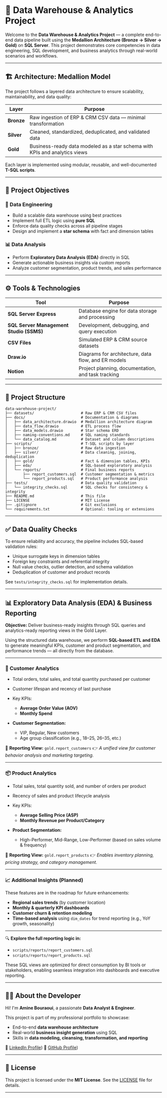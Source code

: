 # 🏦 Data Warehouse & Analytics Project

Welcome to the **Data Warehouse & Analytics Project** — a complete end-to-end data pipeline built using the **Medallion Architecture (Bronze → Silver → Gold)** on **SQL Server**. This project demonstrates core competencies in data engineering, SQL development, and business analytics through real-world scenarios and workflows.

---

## 🏗️ Architecture: Medallion Model

The project follows a layered data architecture to ensure scalability, maintainability, and data quality:

| Layer      | Purpose                                                                    |
| ---------- | -------------------------------------------------------------------------- |
| **Bronze** | Raw ingestion of ERP & CRM CSV data — minimal transformation               |
| **Silver** | Cleaned, standardized, deduplicated, and validated data                    |
| **Gold**   | Business-ready data modeled as a star schema with KPIs and analytics views |

Each layer is implemented using modular, reusable, and well-documented **T-SQL scripts**.

---

## 🎯 Project Objectives

### 🔧 Data Engineering

* Build a scalable data warehouse using best practices
* Implement full ETL logic using **pure SQL**
* Enforce data quality checks across all pipeline stages
* Design and implement a **star schema** with fact and dimension tables

### 📊 Data Analysis

* Perform **Exploratory Data Analysis (EDA)** directly in SQL
* Generate actionable business insights via custom reports
* Analyze customer segmentation, product trends, and sales performance

---

## ⚙️ Tools & Technologies

| Tool                                    | Purpose                                             |
| --------------------------------------- | --------------------------------------------------- |
| **SQL Server Express**                  | Database engine for data storage and processing     |
| **SQL Server Management Studio (SSMS)** | Development, debugging, and query execution         |
| **CSV Files**                           | Simulated ERP & CRM source datasets                 |
| **Draw\.io**                            | Diagrams for architecture, data flow, and ER models |
| **Notion**                              | Project planning, documentation, and task tracking  |

---

## 📁 Project Structure

```
data-warehouse-project/
├── datasets/                     # Raw ERP & CRM CSV files
├── docs/                         # Documentation & diagrams
│   ├── data_architecture.drawio  # Medallion architecture diagram
│   ├── data_flow.drawio          # ETL process flow
│   ├── data_models.drawio        # Star schema ERD
│   ├── naming-conventions.md     # SQL naming standards
│   └── data_catalog.md           # Dataset and column descriptions
├── scripts/                      # T-SQL scripts by layer
│   ├── bronze/                   # Raw data ingestion
│   ├── silver/                   # Data cleaning, joining, deduplication
│   ├── gold/                     # Fact & dimension tables, KPIs
│   ├── eda/                      # SQL-based exploratory analysis
│   └── reports/                  # Final business reports
│       ├── report_customers.sql  # Customer segmentation & metrics
│       └── report_products.sql   # Product performance analysis
├── tests/                        # Data quality validation
│   └── integrity_checks.sql      # SQL checks for consistency & integrity
├── README.md                     # This file
├── LICENSE                       # MIT License
├── .gitignore                    # Git exclusions
└── requirements.txt              # Optional: tooling or extensions
```

---

## ✅ Data Quality Checks

To ensure reliability and accuracy, the pipeline includes SQL-based validation rules:

* Unique surrogate keys in dimension tables
* Foreign key constraints and referential integrity
* Null value checks, outlier detection, and schema validation
* Deduplication of customer and product records

See `tests/integrity_checks.sql` for implementation details.

---

## 📊 Exploratory Data Analysis (EDA) & Business Reporting

**Objective:** Deliver business-ready insights through SQL queries and analytics-ready reporting views in the Gold Layer.

Using the structured data warehouse, we perform **SQL-based ETL and EDA** to generate meaningful KPIs, customer and product segmentation, and performance trends — all directly from the database.

---

### 👥 Customer Analytics

* Total orders, total sales, and total quantity purchased per customer
* Customer lifespan and recency of last purchase
* Key KPIs:

  * **Average Order Value (AOV)**
  * **Monthly Spend**
* **Customer Segmentation:**

  * VIP, Regular, New customers
  * Age group classification (e.g., 18–25, 26–35, etc.)

📄 **Reporting View:** `gold.report_customers`
👉 *A unified view for customer behavior analysis and marketing targeting.*

---

### 📦 Product Analytics

* Total sales, total quantity sold, and number of orders per product
* Recency of sales and product lifecycle analysis
* Key KPIs:

  * **Average Selling Price (ASP)**
  * **Monthly Revenue per Product/Category**
* **Product Segmentation:**

  * High-Performer, Mid-Range, Low-Performer (based on sales volume & frequency)

📄 **Reporting View:** `gold.report_products`
👉 *Enables inventory planning, pricing strategy, and category management.*

---

### 📈 Additional Insights (Planned)

These features are in the roadmap for future enhancements:

* **Regional sales trends** (by customer location)
* **Monthly & quarterly KPI dashboards**
* **Customer churn & retention modeling**
* **Time-based analysis** using `dim_dates` for trend reporting (e.g., YoY growth, seasonality)

---

🔍 **Explore the full reporting logic in:**

* `scripts/reports/report_customers.sql`
* `scripts/reports/report_products.sql`

These SQL views are optimized for direct consumption by BI tools or stakeholders, enabling seamless integration into dashboards and executive reporting.

---

## 👨‍💻 About the Developer

Hi! I'm **Amine Bouraoui**, a passionate **Data Analyst & Engineer**.

This project is part of my professional portfolio to showcase:

* End-to-end **data warehouse architecture**
* Real-world **business insight generation** using SQL
* Skills in **data modeling, cleansing, transformation, and reporting**

🔗 [LinkedIn Profile](https://www.linkedin.com/in/amine-bouraoui-4b103631b/))
🐙 [GitHub Profile](https://github.com/47664654))

---

## 📄 License

This project is licensed under the **MIT License**.
See the [LICENSE](LICENSE) file for details.

---
